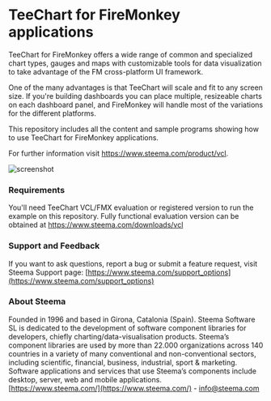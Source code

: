 # TeeChart for FireMonkey applications

TeeChart for FireMonkey offers a wide range of common and specialized chart types, gauges and maps with customizable tools for data visualization to take advantage of the FM cross-platform UI framework. 

One of the many advantages is that TeeChart will scale and fit to any screen size. If you're building dashboards you can place multiple, resizeable charts on each dashboard panel, and FireMonkey will handle most of the variations for the different platforms.

This repository includes all the content and sample programs showing how to use TeeChart for FireMonkey applications. 

For further information visit https://www.steema.com/product/vcl.

 ![screenshot](https://www.steema.com/uploads/products/TeeChartIOS_iPad2.png?raw=true "iOS - iPad Dashboard")


### Requirements

You'll need TeeChart VCL/FMX evaluation or registered version to run the example on this repository. Fully functional evaluation version can be obtained at https://www.steema.com/downloads/vcl 


### Support and Feedback

If you want to ask questions, report a bug or submit a feature request, visit Steema Support page: [https://www.steema.com/support_options](https://www.steema.com/support_options)

### About Steema

Founded in 1996 and based in Girona, Catalonia (Spain). Steema Software SL is dedicated to the development of software component libraries for developers, chiefly charting/data-visualisation products.
Steema’s component libraries are used by more than 22.000 organizations across 140 countries in a variety of many conventional and non-conventional sectors, including scientific, financial, business, industrial, sport & marketing.
Software applications and services that use Steema’s components include desktop, server, web and mobile applications.<br>
[https://www.steema.com/](https://www.steema.com/) - info@steema.com
